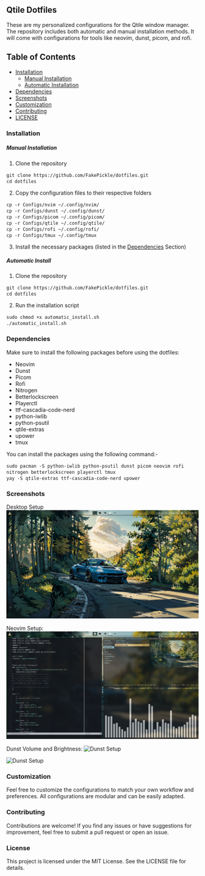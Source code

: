 ## Qtile Dotfiles

These are my personalized configurations for the Qtile window manager.
The repository includes both automatic and manual installation methods.
It will come with configurations for tools like neovim, dunst, picom,
and rofi.

## Table of Contents
* [Installation](#installation)
	* [Manual Installation](#manual)
	* [Automatic Installation](#automatic)
* [Dependencies](#deps)
* [Screenshots](#screenshots)
* [Customization](#customs)
* [Contributing](#contributions)
* [LICENSE](#license)

### Installation <a name="installation"></a>
##### Manual Installation <a name="manual"></a>

1. Clone the repository
```
git clone https://github.com/FakePickle/dotfiles.git
cd dotfiles
```
2. Copy the configuration files to their respective folders
```
cp -r Configs/nvim ~/.config/nvim/
cp -r Configs/dunst ~/.config/dunst/
cp -r Configs/picom ~/.config/picom/
cp -r Configs/qtile ~/.config/qtile/
cp -r Configs/rofi ~/.config/rofi/
cp -r Configs/tmux ~/.config/tmux
```
3. Install the necessary packages (listed in the [Dependencies](#deps) Section)

##### Automatic Install <a name="automatic"></a>

1. Clone the repository
```
git clone https://github.com/FakePickle/dotfiles.git
cd dotfiles
```
2. Run the installation script
```
sudo chmod +x automatic_install.sh
./automatic_install.sh
```

### Dependencies <a name="deps"></a>

Make sure to install the following packages before using the dotfiles:
* Neovim
* Dunst
* Picom
* Rofi
* Nitrogen
* Betterlockscreen
* Playerctl
* ttf-cascadia-code-nerd
* python-iwlib
* python-psutil
* qtile-extras
* upower
* tmux

You can install the packages using the following command:-
```
sudo pacman -S python-iwlib python-psutil dunst picom neovim rofi nitrogen betterlockscreen playerctl tmux
yay -S qtile-extras ttf-cascadia-code-nerd upower
```
### Screenshots <a name="screenshots"></a>

Desktop Setup
![Desktop Setup:](Assets/Image_1.png)

Neovim Setup:
![Neovim Setup](Assets/neovim_cava.png)

Dunst Volume and Brightness:
![Dunst Setup](Assets/Dunst_Brightness.png)

![Dunst Setup](Assets/Dunst_Volume.png)

### Customization <a name="customize"></a>
Feel free to customize the configurations to match your own workflow and preferences. All configurations are modular and can be easily adapted.

### Contributing <a name="contributions"></a>
Contributions are welcome! If you find any issues or have suggestions for improvement, feel free to submit a pull request or open an issue.

### License <a name="license"></a>
This project is licensed under the MIT License. See the LICENSE file for details.
